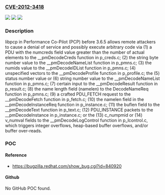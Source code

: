 ### [CVE-2012-3418](https://cve.mitre.org/cgi-bin/cvename.cgi?name=CVE-2012-3418)
![](https://img.shields.io/static/v1?label=Product&message=n%2Fa&color=blue)
![](https://img.shields.io/static/v1?label=Version&message=n%2Fa&color=blue)
![](https://img.shields.io/static/v1?label=Vulnerability&message=n%2Fa&color=brighgreen)

### Description

libpcp in Performance Co-Pilot (PCP) before 3.6.5 allows remote attackers to cause a denial of service and possibly execute arbitrary code via (1) a PDU with the numcreds field value greater than the number of actual elements to the __pmDecodeCreds function in p_creds.c; (2) the string byte number value to the __pmDecodeNameList function in p_pmns.c; (3) the numids value to the __pmDecodeIDList function in p_pmns.c; (4) unspecified vectors to the __pmDecodeProfile function in p_profile.c; the (5) status number value or (6) string number value to the __pmDecodeNameList function in p_pmns.c; (7) certain input to the __pmDecodeResult function in p_result.c; (8) the name length field (namelen) to the DecodeNameReq function in p_pmns.c; (9) a crafted PDU_FETCH request to the __pmDecodeFetch function in p_fetch.c; (10) the namelen field in the __pmDecodeInstanceReq function in p_instance.c; (11) the buflen field to the __pmDecodeText function in p_text.c; (12) PDU_INSTANCE packets to the __pmDecodeInstance in p_instance.c; or the (13) c_numpmid or (14) v_numval fields to the __pmDecodeLogControl function in p_lcontrol.c, which triggers integer overflows, heap-based buffer overflows, and/or buffer over-reads.

### POC

#### Reference
- https://bugzilla.redhat.com/show_bug.cgi?id=840920

#### Github
No GitHub POC found.

